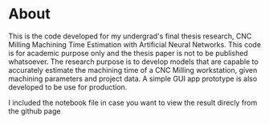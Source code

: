 # About
This is the code developed for my undergrad's final thesis research, CNC Milling Machining Time Estimation with Artificial Neural Networks. This code is for academic purpose only and the thesis paper is not to be published whatsoever. The research purpose is to develop models that are capable to accurately estimate the machining time of a CNC Milling workstation, given machining parameters and project data. A simple GUI app prototype is also developed to be use for production.

I included the notebook file in case you want to view the result direcly from the github page
